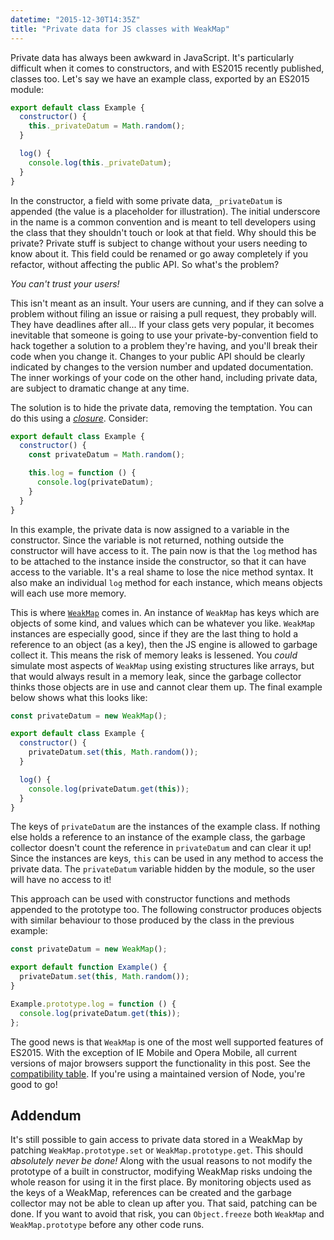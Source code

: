 ```yaml
---
datetime: "2015-12-30T14:35Z"
title: "Private data for JS classes with WeakMap"
---
```

Private data has always been awkward in JavaScript. It's particularly difficult when it comes to
constructors, and with ES2015 recently published, classes too. Let's say we have an example class,
exported by an ES2015 module:

```JavaScript
export default class Example {
  constructor() {
    this._privateDatum = Math.random();
  }

  log() {
    console.log(this._privateDatum);
  }
}
```

In the constructor, a field with some private data, `_privateDatum` is appended (the value is a
placeholder for illustration). The initial underscore in the name is a common convention and is
meant to tell developers using the class that they shouldn't touch or look at that field. Why should
this be private? Private stuff is subject to change without your users needing to know about it.
This field could be renamed or go away completely if you refactor, without affecting the public API.
So what's the problem?

_You can't trust your users!_

This isn't meant as an insult. Your users are cunning, and if they can solve a problem without
filing an issue or raising a pull request, they probably will. They have deadlines after all... If
your class gets very popular, it becomes inevitable that someone is going to use your
private-by-convention field to hack together a solution to a problem they're having, and you'll
break their code when you change it. Changes to your public API should be clearly indicated by
changes to the version number and updated documentation. The inner workings of your code on the
other hand, including private data, are subject to dramatic change at any time.

The solution is to hide the private data, removing the temptation. You can do this using a
[_closure_](https://developer.mozilla.org/en-US/docs/Web/JavaScript/Closures). Consider:

```javascript
export default class Example {
  constructor() {
    const privateDatum = Math.random();

    this.log = function () {
      console.log(privateDatum);
    }
  }
}
```

In this example, the private data is now assigned to a variable in the constructor. Since the
variable is not returned, nothing outside the constructor will have access to it. The pain now is
that the `log` method has to be attached to the instance inside the constructor, so that it can have
access to the variable. It's a real shame to lose the nice method syntax. It also make an individual
`log` method for each instance, which means objects will each use more memory.

This is where
[`WeakMap`](https://developer.mozilla.org/en-US/docs/Web/JavaScript/Reference/Global_Objects/WeakMap)
comes in. An instance of `WeakMap` has keys which are objects of some kind, and values which can be
whatever you like. `WeakMap` instances are especially good, since if they are the last thing to hold
a reference to an object (as a key), then the JS engine is allowed to garbage collect it. This means
the risk of memory leaks is lessened. You _could_ simulate most aspects of `WeakMap` using existing
structures like arrays, but that would always result in a memory leak, since the garbage collector
thinks those objects are in use and cannot clear them up. The final example below shows what this
looks like:

```javascript
const privateDatum = new WeakMap();

export default class Example {
  constructor() {
    privateDatum.set(this, Math.random());
  }

  log() {
    console.log(privateDatum.get(this));
  }
}
```

The keys of `privateDatum` are the instances of the example class. If nothing else holds a reference
to an instance of the example class, the garbage collector doesn't count the reference in
`privateDatum` and can clear it up! Since the instances are keys, `this` can be used in any method
to access the private data. The `privateDatum` variable hidden by the module, so the user will have
no access to it!

This approach can be used with constructor functions and methods appended to the prototype too. The
following constructor produces objects with similar behaviour to those produced by the class in the
previous example:

```javascript
const privateDatum = new WeakMap();

export default function Example() {
  privateDatum.set(this, Math.random());
}

Example.prototype.log = function () {
  console.log(privateDatum.get(this));
};
```

The good news is that `WeakMap` is one of the most well supported features of ES2015. With the
exception of IE Mobile and Opera Mobile, all current versions of major browsers support the
functionality in this post. See the
[compatibility table](http://kangax.github.io/compat-table/es6/#test-WeakMap). If you're using a
maintained version of Node, you're good to go!

## Addendum

It's still possible to gain access to private data stored in a WeakMap by patching
`WeakMap.prototype.set` or `WeakMap.prototype.get`. This should _absolutely never be done!_ Along
with the usual reasons to not modify the prototype of a built in constructor, modifying WeakMap
risks undoing the whole reason for using it in the first place. By monitoring objects used as the
keys of a WeakMap, references can be created and the garbage collector may not be able to clean up
after you. That said, patching can be done. If you want to avoid that risk, you can `Object.freeze`
both `WeakMap` and `WeakMap.prototype` before any other code runs.
